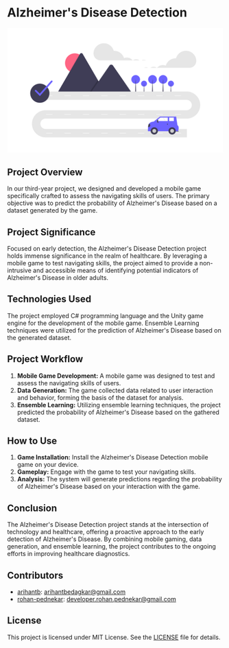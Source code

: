 # Alzheimer's Disease Detection

![Header](image.png)

## Project Overview

In our third-year project, we designed and developed a mobile game specifically crafted to assess the navigating skills of users. The primary objective was to predict the probability of Alzheimer's Disease based on a dataset generated by the game.

## Project Significance

Focused on early detection, the Alzheimer's Disease Detection project holds immense significance in the realm of healthcare. By leveraging a mobile game to test navigating skills, the project aimed to provide a non-intrusive and accessible means of identifying potential indicators of Alzheimer's Disease in older adults.

## Technologies Used

The project employed C# programming language and the Unity game engine for the development of the mobile game. Ensemble Learning techniques were utilized for the prediction of Alzheimer's Disease based on the generated dataset.

## Project Workflow

1. **Mobile Game Development:** A mobile game was designed to test and assess the navigating skills of users.
2. **Data Generation:** The game collected data related to user interaction and behavior, forming the basis of the dataset for analysis.
3. **Ensemble Learning:** Utilizing ensemble learning techniques, the project predicted the probability of Alzheimer's Disease based on the gathered dataset.

## How to Use

1. **Game Installation:** Install the Alzheimer's Disease Detection mobile game on your device.
2. **Gameplay:** Engage with the game to test your navigating skills.
3. **Analysis:** The system will generate predictions regarding the probability of Alzheimer's Disease based on your interaction with the game.

## Conclusion

The Alzheimer's Disease Detection project stands at the intersection of technology and healthcare, offering a proactive approach to the early detection of Alzheimer's Disease. By combining mobile gaming, data generation, and ensemble learning, the project contributes to the ongoing efforts in improving healthcare diagnostics.

## Contributors

- [arihantb](https://github.com/arihantb): [arihantbedagkar@gmail.com](mailto:arihantbedagkar@gmail.com)
- [rohan-pednekar](https://github.com/rohan-pednekar): [developer.rohan.pednekar@gmail.com](mailto:developer.rohan.pednekar@gmail.com)

## License

This project is licensed under MIT License. See the [LICENSE](LICENSE) file for details.
